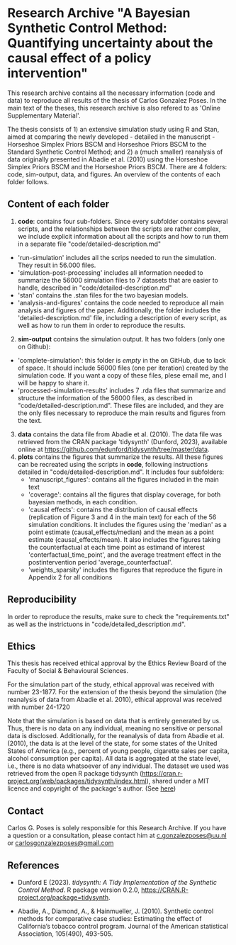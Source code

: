 # Research Archive "A Bayesian Synthetic Control Method: Quantifying uncertainty about the causal effect of a policy intervention"

This research archive contains all the necessary information (code and data) to reproduce all results of the thesis of Carlos Gonzalez Poses. In the main text of the theses, this research archive is also refered to as 'Online Supplementary Material'.

The thesis consists of 1) an extensive simulation study using R and Stan, aimed at comparing the newly developed - detailed in the manuscript - Horseshoe Simplex Priors BSCM and Horseshoe Priors BSCM to the Standard Synthetic Control Method; and 2) a (much smaller) reanalysis of data originally presented in Abadie et al. (2010) using the Horseshoe Simplex Priors BSCM and the Horseshoe Priors BSCM. There are 4 folders: code, sim-output, data, and figures. An overview of the contents of each folder follows.

## Content of each folder

1. **code**: contains four sub-folders. Since every subfolder contains several scripts, and the relationships between the scripts are rather complex, we include explicit information about all the scripts and how to run them in a separate file "code/detailed-description.md"
  - 'run-simulation' includes all the scrips needed to run the simulation. They result in 56.000 files.
  - 'simulation-post-processing' includes all information needed to summarize the 56000 simulation files to 7 datasets that are easier to handle, described in "code/detailed-description.md"
  - 'stan' contains the .stan files for the two bayesian models.
  - 'analysis-and-figures' contains the code needed to reproduce all main analysis and figures of the paper.
Additionally, the folder includes the 'detailed-description.md' file, including a description of every script, as well as how to run them in order to reproduce the results.
2. **sim-output** contains the simulation output. It has two folders (only one on Github):
  - 'complete-simulation': this folder is *empty* in the on GitHub, due to lack of space. It should include 56000 files (one per iteration) created by the simulation code. If you want a copy of these files, plese email me, and I will be happy to share it.
  - 'processed-simulation-results' includes 7 .rda files that summarize and structure the information of the 56000 files, as described in "code/detailed-description.md". These files are included, and they are the only files necessary to reproduce the main results and figures from the text.
3. **data** contains the data file from Abadie et al. (2010). The data file was retrieved from the CRAN package 'tidysynth' (Dunford, 2023), available online at https://github.com/edunford/tidysynth/tree/master/data.
4. **plots** contains the figures that summarize the results. All these figures can be recreated using the scripts in **code**, following instructions detailed in "code/detailed-description.md". 
    It includes four subfolders:
    - 'manuscript_figures': contains all the figures included in the main text
    - 'coverage': contains all the figures that display coverage, for both bayesian methods, in each condition.
    - 'causal effects': contains the distribution of causal effects (replication of Figure 3 and 4 in the main text) for each of the 56 simulation conditions. It includes the figures using the 'median' as a point estimate (causal_effects/median) and the mean as a point estimate (causal_effects/mean). It also includes the figures taking the counterfactual at each time point as estimand of interest 'conterfactual_time_point', and the average treatment effect in the postintervention period 'average_counterfactual'.
    - 'weights_sparsity' includes the figures that reproduce the figure in Appendix 2 for all conditions

## Reproducibility

In order to reproduce the results, make sure to check the "requirements.txt" as well as the instrictuons in "code/detailed_description.md".

## Ethics

This thesis has received ethical approval by the Ethics Review Board of the Faculty of Social & Behavioural Sciences.

For the simulation part of the study, ethical approval was received with number 23-1877.
For the extension of the thesis beyond the simulation (the reanalysis of data from Abadie et al. 2010), ethical approval was received with number 24-1720

Note that the simulation is based on data that is entirely generated by us. Thus, there is no data on any individual, meaning no sensitive or personal data is disclosed. Additionally, for the reanalysis of data from Abadie et al. (2010), the data is at the level of the state, for some states of the United States of America (e.g., percent of young people, cigarette sales per capita, alcohol consumption per capita). All data is aggregated at the state level, i.e., there is no data whatsoever of any individual. The dataset we used was retrieved from the open R package tidysynth (https://cran.r-project.org/web/packages/tidysynth/index.html), shared under a MIT licence and copyright of the package's author. (See [here](https://github.com/edunford/tidysynth?tab=MIT-2-ov-file))

## Contact

Carlos G. Poses is solely responsible for this Research Archive. If you have a question or a consultation, please contact him at c.gonzalezposes@uu.nl or carlosgonzalezposes@gmail.com


## References

- Dunford E (2023). _tidysynth: A Tidy Implementation of the Synthetic Control Method_. R
  package version 0.2.0, <https://CRAN.R-project.org/package=tidysynth>.
  
- Abadie, A., Diamond, A., & Hainmueller, J. (2010). Synthetic control methods for comparative case studies: Estimating the effect of California’s tobacco control program. Journal of the American statistical Association, 105(490), 493-505.
